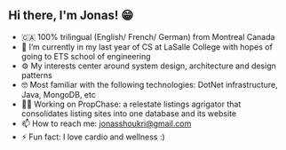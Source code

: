 ## Hi there, I'm Jonas! 😁

- 🇨🇦 100% trilingual (English/ French/ German) from Montreal Canada
- 🌱 I’m currently in my last year of CS at LaSalle College with hopes of going to ETS school of engineering
- ⚙️ My interests center around system design, architecture and design patterns
- 🤓 Most familiar with the following technologies: DotNet infrastructure, Java, MongoDB, etc
- 🏋️‍♂️ Working on PropChase: a relestate listings agrigator that consolidates listing sites into one database and its website
- 📫 How to reach me: jonasshoukri@gmail.com
- ⚡ Fun fact: I love cardio and wellness :)
